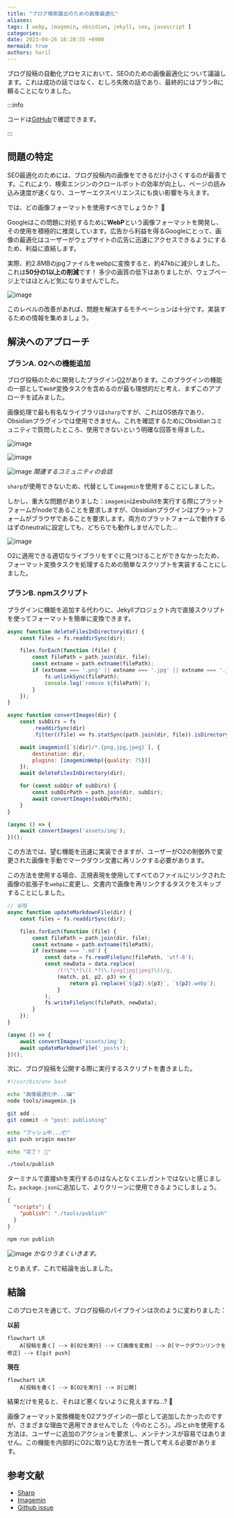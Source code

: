 ```yaml
---
title: "ブログ検索露出のための画像最適化"
aliases:
tags: [ webp, imagemin, obsidian, jekyll, seo, javascript ]
categories:
date: 2023-04-26 16:28:55 +0900
mermaid: true
authors: haril
---
```


ブログ投稿の自動化プロセスにおいて、SEOのための画像最適化について議論します。これは成功の話ではなく、むしろ失敗の話であり、最終的にはプランBに頼ることになりました。

:::info

コードは[GitHub](https://github.com/songkg7/songkg7.github.io/tree/master/tools)で確認できます。

:::

## 問題の特定

SEO最適化のためには、ブログ投稿内の画像をできるだけ小さくするのが最善です。これにより、検索エンジンのクロールボットの効率が向上し、ページの読み込み速度が速くなり、ユーザーエクスペリエンスにも良い影響を与えます。

では、どの画像フォーマットを使用すべきでしょうか？ 🤔

Googleはこの問題に対処するために**WebP**という画像フォーマットを開発し、その使用を積極的に推奨しています。広告から利益を得るGoogleにとって、画像の最適化はユーザーがウェブサイトの広告に迅速にアクセスできるようにするため、利益に直結します。

実際、約2.8MBのjpgファイルをwebpに変換すると、約47kbに減少しました。これは**50分の1以上の削減**です！ 多少の画質の低下はありましたが、ウェブページ上ではほとんど気になりませんでした。

![image](./1.webp)

このレベルの改善があれば、問題を解決するモチベーションは十分です。実装するための情報を集めましょう。

## 解決へのアプローチ

### プランA. O2への機能追加

ブログ投稿のために開発したプラグイン[O2](https://github.com/songkg7/o2)があります。このプラグインの機能の一部として`WebP`変換タスクを含めるのが最も理想的だと考え、まずこのアプローチを試みました。

画像処理で最も有名なライブラリは`sharp`ですが、これはOS依存であり、Obsidianプラグインでは使用できません。これを確認するためにObsidianコミュニティで質問したところ、使用できないという明確な回答を得ました。

![image](./Pasted-image-20230418152006.webp)

![image](./Pasted-image-20230418152135.webp)

![image](./Pasted-image-20230418152325.webp)
_関連するコミュニティの会話_

`sharp`が使用できないため、代替として`imagemin`を使用することにしました。

しかし、重大な問題がありました：`imagemin`はesbuildを実行する際にプラットフォームがnodeであることを要求しますが、Obsidianプラグインはプラットフォームがブラウザであることを要求します。両方のプラットフォームで動作するはずのneutralに設定しても、どちらでも動作しませんでした...

![image](./Pasted-image-20230418173447.webp)

O2に適用できる適切なライブラリをすぐに見つけることができなかったため、フォーマット変換タスクを処理するための簡単なスクリプトを実装することにしました。

### プランB. npmスクリプト

プラグインに機能を追加する代わりに、Jekyllプロジェクト内で直接スクリプトを使ってフォーマットを簡単に変換できます。

```javascript
async function deleteFilesInDirectory(dir) {
    const files = fs.readdirSync(dir);

    files.forEach(function (file) {
        const filePath = path.join(dir, file);
        const extname = path.extname(filePath);
        if (extname === '.png' || extname === '.jpg' || extname === '.jpeg') {
            fs.unlinkSync(filePath);
            console.log(`remove ${filePath}`);
        }
    });
}

async function convertImages(dir) {
    const subDirs = fs
        .readdirSync(dir)
        .filter((file) => fs.statSync(path.join(dir, file)).isDirectory());

    await imagemin([`${dir}/*.{png,jpg,jpeg}`], {
        destination: dir,
        plugins: [imageminWebp({quality: 75})]
    });
    await deleteFilesInDirectory(dir);

    for (const subDir of subDirs) {
        const subDirPath = path.join(dir, subDir);
        await convertImages(subDirPath);
    }
}

(async () => {
    await convertImages('assets/img');
})();
```

この方法では、望む機能を迅速に実装できますが、ユーザーがO2の制御外で変更された画像を手動でマークダウン文書に再リンクする必要があります。

この方法を使用する場合、正規表現を使用してすべてのファイルにリンクされた画像の拡張子を`webp`に変更し、文書内で画像を再リンクするタスクをスキップすることにしました。

```javascript
// 省略
async function updateMarkdownFile(dir) {
    const files = fs.readdirSync(dir);

    files.forEach(function (file) {
        const filePath = path.join(dir, file);
        const extname = path.extname(filePath);
        if (extname === '.md') {
            const data = fs.readFileSync(filePath, 'utf-8');
            const newData = data.replace(
                /(!\^\*]\((.*?)\.(png|jpg|jpeg)\))/g,
                (match, p1, p2, p3) => {
                    return p1.replace(`${p2}.${p3}`, `${p2}.webp`);
                }
            );
            fs.writeFileSync(filePath, newData);
        }
    });
}

(async () => {
    await convertImages('assets/img');
    await updateMarkdownFile('_posts');
})();
```

次に、ブログ投稿を公開する際に実行するスクリプトを書きました。

```bash
#!/usr/bin/env bash

echo "画像最適化中...🖼️"
node tools/imagemin.js

git add .
git commit -m "post: publishing"

echo "プッシュ中...📦"
git push origin master

echo "完了！ 🎉"
```

```bash
./tools/publish
```

ターミナルで直接shを実行するのはなんとなくエレガントではないと感じました。`package.json`に追加して、よりクリーンに使用できるようにしましょう。

```json
{
  "scripts": {
    "publish": "./tools/publish"
  }
}
```

```bash
npm run publish
```

![image](./Pasted-image-20230426164025.webp)
_かなりうまくいきます。_

とりあえず、これで結論を出しました。

## 結論

このプロセスを通じて、ブログ投稿のパイプラインは次のように変わりました：

**以前**

```mermaid
flowchart LR
    A[投稿を書く] --> B[O2を実行] --> C[画像を変換] --> D[マークダウンリンクを修正] --> E[git push]
```

**現在**

```mermaid
flowchart LR
    A[投稿を書く] --> B[O2を実行] --> D[公開]
```

結果だけを見ると、それほど悪くないように見えますね...? 🤔

画像フォーマット変換機能をO2プラグインの一部として追加したかったのですが、さまざまな理由で適用できませんでした（今のところ）。JSとshを使用する方法は、ユーザーに追加のアクションを要求し、メンテナンスが容易ではありません。この機能を内部的にO2に取り込む方法を一貫して考える必要があります。

## 参考文献

- [Sharp](https://sharp.pixelplumbing.com/)
- [Imagemin](https://github.com/imagemin/imagemin)
- [Github issue](https://github.com/songkg7/o2/issues/99)